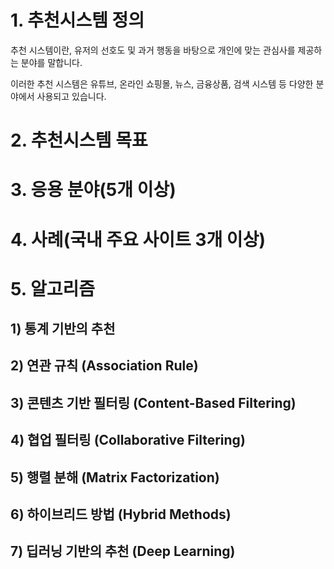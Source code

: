 # 1. 추천시스템 정의

추천 시스템이란, 유저의 선호도 및 과거 행동을 바탕으로 개인에 맞는 관심사를 제공하는 분야를 말합니다. 

이러한 추천 시스템은 유튜브, 온라인 쇼핑몰, 뉴스, 금융상품, 검색 시스템 등 다양한 분야에서 사용되고 있습니다.

# 2. 추천시스템 목표



# 3. 응용 분야(5개 이상)


# 4. 사례(국내 주요 사이트 3개 이상)


# 5. 알고리즘
## 1) 통계 기반의 추천
## 2) 연관 규칙 (Association Rule)
## 3) 콘텐츠 기반 필터링 (Content-Based Filtering)
## 4) 협업 필터링 (Collaborative Filtering)
## 5) 행렬 분해 (Matrix Factorization)
## 6) 하이브리드 방법 (Hybrid Methods)
## 7) 딥러닝 기반의 추천 (Deep Learning)
